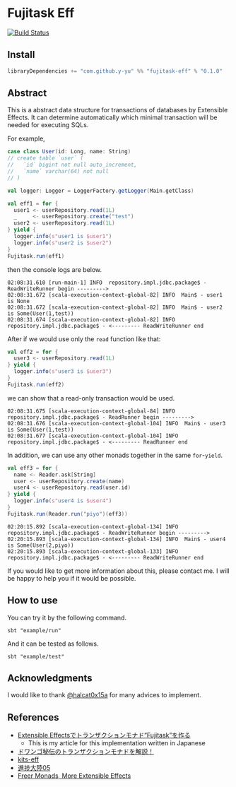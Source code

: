 Fujitask Eff
========================

[![Build Status](https://travis-ci.org/y-yu/fujitask-eff.svg?branch=master)](https://travis-ci.org/y-yu/fujitask-eff)

## Install

```scala
libraryDependencies += "com.github.y-yu" %% "fujitask-eff" % "0.1.0"
```

## Abstract

This is a abstract data structure for transactions of databases by Extensible Effects. It can determine automatically which minimal transaction will be needed for executing SQLs.

For example, 

```scala
case class User(id: Long, name: String)
// create table `user` (
//   `id` bigint not null auto_increment,
//   `name` varchar(64) not null
// )

val logger: Logger = LoggerFactory.getLogger(Main.getClass)

val eff1 = for {
  user1 <- userRepository.read(1L)
  _     <- userRepository.create("test")
  user2 <- userRepository.read(1L)
} yield {
  logger.info(s"user1 is $user1")
  logger.info(s"user2 is $user2")
}
Fujitask.run(eff1)
```

then the console logs are below.

```
02:08:31.610 [run-main-1] INFO  repository.impl.jdbc.package$ - ReadWriteRunner begin --------->
02:08:31.672 [scala-execution-context-global-82] INFO  Main$ - user1 is None
02:08:31.672 [scala-execution-context-global-82] INFO  Main$ - user2 is Some(User(1,test))
02:08:31.674 [scala-execution-context-global-82] INFO  repository.impl.jdbc.package$ - <--------- ReadWriteRunner end
```

After if we would use only the `read` function like that:

```scala
val eff2 = for {
  user3 <- userRepository.read(1L)
} yield {
  logger.info(s"user3 is $user3")
}
Fujitask.run(eff2)
```  

we can show that a read-only transaction would be used.

```
02:08:31.675 [scala-execution-context-global-84] INFO  repository.impl.jdbc.package$ - ReadRunner begin --------->
02:08:31.676 [scala-execution-context-global-104] INFO  Main$ - user3 is Some(User(1,test))
02:08:31.677 [scala-execution-context-global-104] INFO  repository.impl.jdbc.package$ - <--------- ReadRunner end
``` 

In addition, we can use any other monads together in the same `for`-`yield`.

```scala
val eff3 = for {
  name <- Reader.ask[String]
  user <- userRepository.create(name)
  user4 <- userRepository.read(user.id)
} yield {
  logger.info(s"user4 is $user4")
}
Fujitask.run(Reader.run("piyo")(eff3))
```

```
02:20:15.892 [scala-execution-context-global-134] INFO  repository.impl.jdbc.package$ - ReadWriteRunner begin --------->
02:20:15.893 [scala-execution-context-global-134] INFO  Main$ - user4 is Some(User(2,piyo))
02:20:15.893 [scala-execution-context-global-133] INFO  repository.impl.jdbc.package$ - <--------- ReadWriteRunner end
```

If you would like to get more information about this, please contact me. I will be happy to help you if it would be possible.

## How to use

You can try it by the following command.

```console
sbt "example/run"
```

And it can be tested as follows.

```console
sbt "example/test"
```

## Acknowledgments

I would like to thank [@halcat0x15a](https://github.com/halcat0x15a) for many advices to implement.

## References

- [Extensible Effectsでトランザクションモナド“Fujitask”を作る](https://qiita.com/yyu/items/fbd6edc00abb6395dabb)
    - This is my article for this implementation written in Japanese
- [ドワンゴ秘伝のトランザクションモナドを解説！](https://qiita.com/pab_tech/items/86e4c31d052c678f6fa6)
- [kits-eff](https://github.com/halcat0x15a/kits-eff)
- [進捗大陸05](https://booth.pm/ja/items/1309694)
- [Freer Monads, More Extensible Effects](http://okmij.org/ftp/Haskell/extensible/more.pdf)
